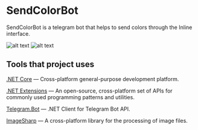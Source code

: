 SendColorBot
===============

SendColorBot is a telegram bot that helps to send colors through the Inline interface. 

![alt text](https://i.imgur.com/nPk9gjO.png "Inline interface") ![alt text](https://i.imgur.com/98trdfk.png "Final message")

## Tools that project uses

[.NET Core](https://dot.net) — Cross-platform general-purpose development platform.

[.NET Extensions](https://github.com/aspnet/Extensions) — An open-source, cross-platform set of APIs for commonly used programming patterns and utilities.

[Telegram.Bot](https://github.com/TelegramBots/Telegram.Bot) — .NET Client for Telegram Bot API.

[ImageSharp](https://github.com/SixLabors/ImageSharp) — A cross-platform library for the processing of image files.
